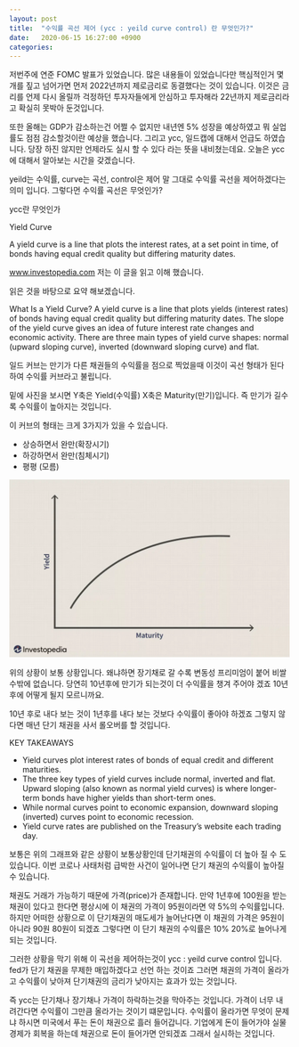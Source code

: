 ```yaml
---
layout: post
title:  "수익률 곡선 제어 (ycc : yeild curve control) 란 무엇인가?"
date:   2020-06-15 16:27:00 +0900
categories: 
---
```

저번주에 연준 FOMC 발표가 있었습니다. 많은 내용들이 있었습니다만 핵심적인거 몇개를 짚고 넘어가면 먼저 2022년까지 제로금리로 동결했다는 것이 있습니다. 이것은 금리를 언제 다시 올릴까 걱정하던 투자자들에게 안심하고 투자해라 22년까지 제로금리라고 확실히 못박아 둔것입니다. 

 

또한 올해는 GDP가 감소하는건 어쩔 수 없지만 내년엔 5% 성장을 예상하였고 뭐 실업률도 점점 감소할것이란 예상을 했습니다. 그리고 ycc, 일드캡에 대해서 언급도 하였습니다. 당장 하진 않지만 언제라도 실시 할 수 있다 라는 뜻을 내비쳤는데요. 오늘은 ycc에 대해서 알아보는 시간을 갖겠습니다.

 

yeild는 수익률, curve는 곡선, control은 제어 말 그대로 수익률 곡선을 제어하겠다는 의미 입니다. 그렇다먼 수익률 곡선은 무엇인가?

 

ycc란 무엇인가

 
Yield Curve

A yield curve is a line that plots the interest rates, at a set point in time, of bonds having equal credit quality but differing maturity dates.

www.investopedia.com
저는 이 글을 읽고 이해 했습니다. 

읽은 것을 바탕으로 요약 해보겠습니다. 

What Is a Yield Curve? 
A yield curve is a line that plots yields (interest rates) of bonds having equal credit quality but differing maturity dates. The slope of the yield curve gives an idea of future interest rate changes and economic activity. There are three main types of yield curve shapes: normal (upward sloping curve), inverted (downward sloping curve) and flat.

 

일드 커브는 만기가 다른 채권들의 수익률을 점으로 찍었을때 이것이 곡선 형태가 된다 하여 수익률 커브라고 불립니다.

밑에 사진을 보시면 Y축은 Yield(수익률) X축은 Maturity(만기)입니다. 즉 만기가 길수록 수익률이 높아지는 것입니다.

이 커브의 형태는 크게 3가지가 있을 수 있습니다.

- 상승하면서 완만(확장시기)
- 하강하면서 완만(침체시기)
- 평평 (모름) 

![800x800](../assets/img/blog/yield1.webp "image1")

위의 상황이 보통 상황입니다. 왜냐하면 장기채로 갈 수록 변동성 프리미엄이 붙어 비쌀 수밖에 없습니다. 당연히 10년후에 만기가 되는것이 더 수익률을 챙겨 주어야 겠죠 10년후에 어떻게 될지 모르니까요.

10년 후로 내다 보는 것이 1년후를 내다 보는 것보다 수익률이 좋아야 하겠죠 그렇지 않다면 매년 단기 채권을 사서 롤오버를 할 것입니다.

KEY TAKEAWAYS
- Yield curves plot interest rates of bonds of equal credit and different maturities. 
- The three key types of yield curves include normal, inverted and flat. Upward sloping (also known as normal yield curves) is where longer-term bonds have higher yields than short-term ones. 
- While normal curves point to economic expansion, downward sloping (inverted) curves point to economic recession. 
- Yield curve rates are published on the Treasury’s website each trading day.
 

보통은 위의 그래프와 같은 상황이 보통상황인데 단기채권의 수익률이 더 높아 질 수 도 있습니다. 이번 코로나 사태처럼 급박한 사건이 일어나면 단기 채권의 수익률이 높아질 수 있습니다.

채권도 거래가 가능하기 때문에 가격(price)가 존재합니다. 만약 1년후에 100원을 받는 채권이 있다고 한다면 평상시에 이 채권의 가격이 95원이라면 약 5%의 수익률입니다. 하지만 어떠한 상황으로 이 단기채권의 매도세가 늘어난다면 이 채권의 가격은 95원이아니라 90원 80원이 되겠죠 그렇다면 이 단기 채권의 수익률은 10% 20%로 늘어나게 되는 것입니다. 

그러한 상황을 막기 위해 이 곡선을 제어하는것이 ycc : yeild curve control 입니다. fed가 단기 채권을 무제한 매입하겠다고 선언 하는 것이죠 그러면 채권의 가격이 올라가고 수익률이 낮아져 단기채권의 금리가 낮아지는 효과가 있는 것입니다.

 

즉 ycc는 단기채나 장기채나 가격이 하락하는것을 막아주는 것입니다. 가격이 너무 내려간다면 수익률이 그만큼 올라가는 것이기 떄문입니다. 수익률이 올라가면 무엇이 문제냐 하시면 미국에서 푸는 돈이 채권으로 흘러 들어갑니다. 기업에게 돈이 들어가야 실물 경제가 회복을 하는데 채권으로 돈이 들어가면 안되겠죠 그래서 실시하는 것입니다. 